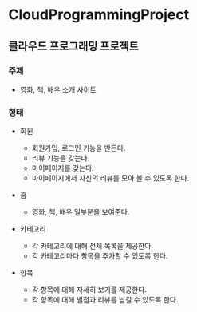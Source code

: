# CloudProgrammingProject

## 클라우드 프로그래밍 프로젝트

### 주제

- 영화, 책, 배우 소개 사이트

### 형태

- 회원

  - 회원가입, 로그인 기능을 만든다.
  - 리뷰 기능을 갖는다.
  - 마이페이지를 갖는다.
  - 마이페이지에서 자신의 리뷰를 모아 볼 수 있도록 한다.

- 홈

  - 영화, 책, 배우 일부분을 보여준다.

- 카테고리

  - 각 카테고리에 대해 전체 목록을 제공한다.
  - 각 카테고리마다 항목을 추가할 수 있도록 한다.

- 항목
  - 각 항목에 대해 자세히 보기를 제공한다.
  - 각 항목에 대해 별점과 리뷰를 남길 수 있도록 한다.
